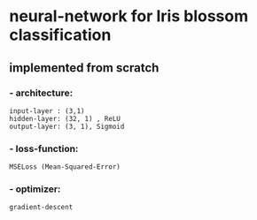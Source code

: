 
# neural-network for Iris blossom classification
## implemented from scratch

### - architecture:
    input-layer : (3,1)
    hidden-layer: (32, 1) , ReLU
    output-layer: (3, 1), Sigmoid

### - loss-function: 
    MSELoss (Mean-Squared-Error)
### - optimizer:
    gradient-descent

               